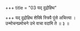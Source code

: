 +++
title = "03 यद् दुद्रोहिथ"

+++
यद् दुद्रोहिथ शेपिषे स्त्रियै पुंसे अचित्त्या ।  
उन्मोचनप्रमोचने उभे वाचा वदामि ते ॥ ३ ॥